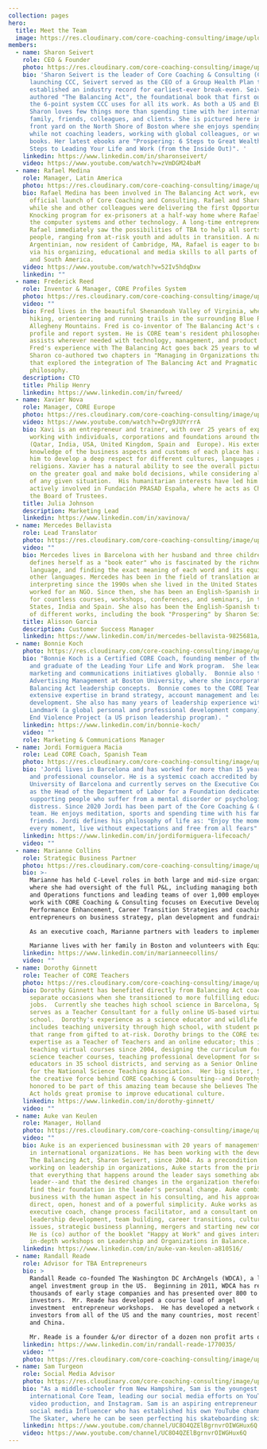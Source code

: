 ```yaml
---
collection: pages
hero:
  title: Meet the Team
  image: https://res.cloudinary.com/core-coaching-consulting/image/upload/v1596493058/pexels-pixabay-161154_uftaqi.jpg
members:
  - name: Sharon Seivert
    role: CEO & Founder
    photo: https://res.cloudinary.com/core-coaching-consulting/image/upload/v1599227340/Sharon_for_website_cropped3_dgcvwi.jpg
    bio: 'Sharon Seivert is the leader of Core Coaching & Consulting (CCC). Prior to
      launching CCC, Seivert served as the CEO of a Group Health Plan that
      established an industry record for earliest-ever break-even. Seivert
      authored "The Balancing Act", the foundational book that first outlined
      the 6-point system CCC uses for all its work. As both a US and EU citizen,
      Sharon loves few things more than spending time with her international
      family, friends, colleagues, and clients. She is pictured here in her
      front yard on the North Shore of Boston where she enjoys spending her time
      while not coaching leaders, working with global colleagues, or writing new
      books. Her latest ebooks are "Prospering: 6 Steps to Great Wealth" and  "6
      Steps to Leading Your Life and Work (from the Inside Out)". '
    linkedin: https://www.linkedin.com/in/sharonseivert/
    video: https://www.youtube.com/watch?v=zVmDGM24baM
  - name: Rafael Medina
    role: Manager, Latin America
    photo: https://res.cloudinary.com/core-coaching-consulting/image/upload/v1599228983/RafaCOREpic_cropped2_dtegib.jpg
    bio: Rafael Medina has been involved in The Balancing Act work, even before the
      official launch of Core Coaching and Consulting. Rafael and Sharon met
      while she and other colleagues were delivering the first Opportunity
      Knocking program for ex-prisoners at a half-way home where Rafael managed
      the computer systems and other technology. A long-time entrepreneur,
      Rafael immediately saw the possibilities of TBA to help all sorts of
      people, ranging from at-risk youth and adults in transition. A native
      Argentinian, now resident of Cambridge, MA, Rafael is eager to bring TBA
      via his organizing, educational and media skills to all parts of Central
      and South America.
    video: https://www.youtube.com/watch?v=52Iv5hdqDxw
    linkedin: ""
  - name: Frederick Reed
    role: Inventor & Manager, CORE Profiles System
    photo: https://res.cloudinary.com/core-coaching-consulting/image/upload/v1600615133/Fred_cropped_ka48fq.jpg
    video: ""
    bio: Fred lives in the beautiful Shenandoah Valley of Virginia, where he enjoys
      hiking, orienteering and running trails in the surrounding Blue Ridge and
      Allegheny Mountains. Fred is co-inventor of The Balancing Act's online
      profile and report system. He is CORE team's resident philosopher who also
      assists wherever needed with technology, management, and product design.
      Fred's experience with The Balancing Act goes back 25 years to when he and
      Sharon co-authored two chapters in "Managing in Organizations that Learn"
      that explored the integration of The Balancing Act and Pragmatic
      philosophy.
    description: CTO
    title: Philip Henry
    linkedin: https://www.linkedin.com/in/fwreed/
  - name: Xavier Nova
    role: Manager, CORE Europe
    photo: https://res.cloudinary.com/core-coaching-consulting/image/upload/v1600617682/Xavi_aeglpo.jpg
    video: https://www.youtube.com/watch?v=Drg9JUYrrrA
    bio: Xavi is an entrepreneur and trainer, with over 25 years of experience
      working with individuals, corporations and foundations around the world
      (Qatar, India, USA, United Kingdom, Spain and  Europe). His extensive
      knowledge of the business aspects and customs of each place has allowed
      him to develop a deep respect for different cultures, languages and
      religions. Xavier has a natural ability to see the overall picture, focus
      on the greater goal and make bold decisions, while considering all aspects
      of any given situation.  His humanitarian interests have led him to be
      actively involved in Fundación PRASAD España, where he acts as Chairman of
      the Board of Trustees.
    title: Julia Johnson
    description: Marketing Lead
    linkedin: https://www.linkedin.com/in/xavinova/
  - name: Mercedes Bellavista
    role: Lead Translator
    photo: https://res.cloudinary.com/core-coaching-consulting/image/upload/v1600618633/Mercedes2_xo5nss.jpg
    video: ""
    bio: Mercedes lives in Barcelona with her husband and three children. She
      defines herself as a "book eater" who is fascinated by the richness of
      language, and finding the exact meaning of each word and its equivalent in
      other languages. Mercedes has been in the field of translation and
      interpreting since the 1990s when she lived in the United States and
      worked for an NGO. Since then, she has been an English-Spanish interpreter
      for countless courses, workshops, conferences, and seminars, in the United
      States, India and Spain. She also has been the English-Spanish translator
      of different works, including the book "Prospering" by Sharon Seivert.
    title: Alisson Garcia
    description: Customer Success Manager
    linkedin: https://www.linkedin.com/in/mercedes-bellavista-9825681a/
  - name: Bonnie Koch
    photo: https://res.cloudinary.com/core-coaching-consulting/image/upload/v1603402483/Bonnie2_ojiu5j.jpg
    bio: "Bonnie Koch is a Certified CORE Coach, founding member of the CORE Team,
      and graduate of the Leading Your Life and Work program.  She leads our
      marketing and communications initiatives globally.  Bonnie also teaches
      Advertising Management at Boston University, where she incorporates The
      Balancing Act leadership concepts.  Bonnie comes to the CORE Team with
      extensive expertise in brand strategy, account management and leadership
      development. She also has many years of leadership experience with
      Landmark (a global personal and professional development company)  and the
      End Violence Project (a US prison leadership program). "
    linkedin: https://www.linkedin.com/in/bonnie-koch/
    video: ""
    role: Marketing & Communications Manager
  - name: Jordi Formiguera Macia
    role: Lead CORE Coach, Spanish Team
    photo: https://res.cloudinary.com/core-coaching-consulting/image/upload/v1600730640/Jordi_Formiguera_photo_1_ovy0xl.jpg
    bio: 'Jordi lives in Barcelona and has worked for more than 15 years as a career
      and professional counselor. He is a systemic coach accredited by the
      University of Barcelona and currently serves on the Executive Council and
      as the Head of the Department of Labor for a Foundation dedicated to
      supporting people who suffer from a mental disorder or psychological
      distress. Since 2020 Jordi has been part of the Core Coaching & Consulting
      team. He enjoys meditation, sports and spending time with his family and
      friends. Jordi defines his philosophy of life as: "Enjoy the moment, savor
      every moment, live without expectations and free from all fears"  '
    linkedin: https://www.linkedin.com/in/jordiformiguera-lifecoach/
    video: ""
  - name: Marianne Collins
    role: Strategic Business Partner
    photo: https://res.cloudinary.com/core-coaching-consulting/image/upload/v1601145382/Marianne_for_CCC_dffzeh.jpg
    bio: >-
      Marianne has held C-Level roles in both large and mid-size organizations
      where she had oversight of the full P&L, including managing both Revenue
      and Operations functions and leading teams of over 1,000 employees. Her
      work with CORE Coaching & Consulting focuses on Executive Development,
      Performance Enhancement, Career Transition Strategies and coaching
      entrepreneurs on business strategy, plan development and fundraising.

      As an executive coach, Marianne partners with leaders to implement plans that enhance individual performance, drive team results, improve internal communications and accelerate profit growth strategies.  She currently serves on both for-profit and non-profit Boards of Directors.

      Marianne lives with her family in Boston and volunteers with Equine Therapeutic Riding Programs, which supports the development of at-risk children and young adults.
    linkedin: https://www.linkedin.com/in/marianneecollins/
    video: ""
  - name: Dorothy Ginnett
    role: Teacher of CORE Teachers
    photo: https://res.cloudinary.com/core-coaching-consulting/image/upload/v1601304340/CCC_Dorothy_qgw5r8.jpg
    bio: Dorothy Ginnett has benefited directly from Balancing Act coaching on two
      separate occasions when she transitioned to more fulfilling educational
      jobs.  Currently she teaches high school science in Barcelona, Spain and
      serves as a Teacher Consultant for a fully online US-based virtual
      school.  Dorothy's experience as a science educator and wildlife ecologist
      includes teaching university through high school, with student populations
      that range from gifted to at-risk. Dorothy brings to the CORE team her
      expertise as a Teacher of Teachers and an online educator; this includes
      teaching virtual courses since 2004, designing the curriculum for graduate
      science teacher courses, teaching professional development for science
      educators in 35 school districts, and serving as a Senior Online Advisor
      for the National Science Teaching Association.  Her big sister, Sharon, is
      the creative force behind CORE Coaching & Consulting--and Dorothy is
      honored to be part of this amazing team because she believes The Balancing
      Act holds great promise to improve educational culture.
    linkedin: https://www.linkedin.com/in/dorothy-ginnett/
    video: ""
  - name: Auke van Keulen
    role: Manager, Holland
    photo: https://res.cloudinary.com/core-coaching-consulting/image/upload/v1601302983/CCC_Auke_zrnfqf.png
    video: ""
    bio: Auke is an experienced businessman with 20 years of management experience
      in international organizations. He has been working with the developer of
      The Balancing Act, Sharon Seivert, since 2004. As a precondition for
      working on leadership in organizations, Auke starts from the principle
      that everything that happens around the leader says something about the
      leader--and that the desired changes in the organization therefore always
      find their foundation in the leader's personal change. Auke combines
      business with the human aspect in his consulting, and his approach is
      direct, open, honest and of a powerful simplicity. Auke works as an
      executive coach, change process facilitator, and a consultant on
      leadership development, team building, career transitions, cultural
      issues, strategic business planning, mergers and starting new companies.
      He is (co) author of the booklet "Happy at Work" and gives interactive,
      in-depth workshops on Leadership and Organizations in Balance.
    linkedin: https://www.linkedin.com/in/auke-van-keulen-a810516/
  - name: Randall Reade
    role: Advisor for TBA Entrepreneurs
    bio: >
      Randall Reade co-founded The Washington DC ArchAngels (WDCA), a leading
      angel investment group in the US.  Beginning in 2011, WDCA has reviewed
      thousands of early stage companies and has presented over 800 to its
      investors.  Mr. Reade has developed a course load of angel
      investment  entrepreneur workshops.  He has developed a network of top
      investors from all of the US and the many countries, most recently Poland
      and China. 

      Mr. Reade is a founder &/or director of a dozen non profit arts organizations, and has managed many of these from startup to maturity.  For several years he was the Chair of the International Committee for the Northern Virginia Technology Council, the largest tech council in the US.  He graduated from Case Western Reserve University School of Law in 1987.
    linkedin: https://www.linkedin.com/in/randall-reade-1770035/
    video: ""
    photo: https://res.cloudinary.com/core-coaching-consulting/image/upload/v1605537039/CCC_Randy_uxsqxo.jpg
  - name: Sam Turgeon
    role: Social Media Advisor
    photo: https://res.cloudinary.com/core-coaching-consulting/image/upload/v1605792399/CCC_Sam_bkrxw9.jpg
    bio: "As a middle-schooler from New Hampshire, Sam is the youngest member of the
      international Core Team, leading our social media efforts on YouTube,
      video production, and Instagram. Sam is an aspiring entrepreneur and
      social media Influencer who has established his own YouTube channel: Turgs
      The Skater, where he can be seen perfecting his skateboarding skills. "
    linkedin: https://www.youtube.com/channel/UC8O4QZElBgrnvrOIWGHux6Q
    video: https://www.youtube.com/channel/UC8O4QZElBgrnvrOIWGHux6Q
---
```

